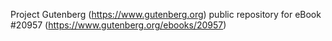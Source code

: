 Project Gutenberg (https://www.gutenberg.org) public repository for eBook #20957 (https://www.gutenberg.org/ebooks/20957)
